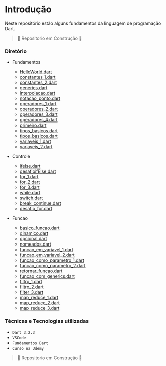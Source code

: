 # Introdução

Neste repositório estão alguns fundamentos da linguagem de programação Dart. 

> :construction: Repositorio em Construção :construction:


### Diretório

- Fundamentos<br>
  - [HelloWorld.dart](https://github.com/ArthurRCastilho/Fundamentos_Dart/blob/main/Fundamentos/HelloWorld.dart)
  - [constantes_1.dart](https://github.com/ArthurRCastilho/Fundamentos_Dart/blob/main/Fundamentos/constantes_1.dart)
  - [constantes_2.dart](https://github.com/ArthurRCastilho/Fundamentos_Dart/blob/main/Fundamentos/constantes_2.dart)
  - [generics.dart](https://github.com/ArthurRCastilho/Fundamentos_Dart/blob/main/Fundamentos/generics.dart)
  - [interpolacao.dart](https://github.com/ArthurRCastilho/Fundamentos_Dart/blob/main/Fundamentos/interpolacao.dart)
  - [notacao_ponto.dart](https://github.com/ArthurRCastilho/Fundamentos_Dart/blob/main/Fundamentos/notacao_ponto.dart)
  - [operadores_1.dart](https://github.com/ArthurRCastilho/Fundamentos_Dart/blob/main/Fundamentos/operadores_1.dart)
  - [operadores_2.dart](https://github.com/ArthurRCastilho/Fundamentos_Dart/blob/main/Fundamentos/operadores_2.dart)
  - [operadores_3.dart](https://github.com/ArthurRCastilho/Fundamentos_Dart/blob/main/Fundamentos/operadores_3.dart)
  - [operadores_4.dart](https://github.com/ArthurRCastilho/Fundamentos_Dart/blob/main/Fundamentos/operadores_4.dart)
  - [primeiro.dart](https://github.com/ArthurRCastilho/Fundamentos_Dart/blob/main/Fundamentos/primeiro.dart)
  - [tipos_basicos.dart](https://github.com/ArthurRCastilho/Fundamentos_Dart/blob/main/Fundamentos/tipos_basicos_1.dart)
  - [tipos_basicos.dart](https://github.com/ArthurRCastilho/Fundamentos_Dart/blob/main/Fundamentos/tipos_basicos_2.dart)
  - [variaveis_1.dart](https://github.com/ArthurRCastilho/Fundamentos_Dart/blob/main/Fundamentos/variaveis_1.dart)
  - [variaveis_2.dart](https://github.com/ArthurRCastilho/Fundamentos_Dart/blob/main/Fundamentos/variaveis_2.dart)

- Controle
  - [ifelse.dart](https://github.com/ArthurRCastilho/Fundamentos_Dart/blob/main/Controle/ifelse.dart)
  - [desafioifElse.dart](https://github.com/ArthurRCastilho/Fundamentos_Dart/blob/main/Controle/desafioifElse.dart)
  - [for_1.dart](https://github.com/ArthurRCastilho/Fundamentos_Dart/blob/main/Controle/for_1.dart)
  - [for_2.dart](https://github.com/ArthurRCastilho/Fundamentos_Dart/blob/main/Controle/for_2.dart)
  - [for_3.dart](https://github.com/ArthurRCastilho/Fundamentos_Dart/blob/main/Controle/for_3.dart)
  - [while.dart](https://github.com/ArthurRCastilho/Fundamentos_Dart/blob/main/Controle/while.dart)
  - [switch.dart](https://github.com/ArthurRCastilho/Fundamentos_Dart/blob/main/Controle/switch.dart)
  - [break_continue.dart](https://github.com/ArthurRCastilho/Fundamentos_Dart/blob/main/Controle/break_continue.dart)
  - [desafio_for.dart](https://github.com/ArthurRCastilho/Fundamentos_Dart/blob/main/Controle/desafio_for.dart)

- Funcao
  - [basico_funcao.dart](https://github.com/ArthurRCastilho/Fundamentos_Dart/blob/main/Funcao/basico_funcao.dart)
  - [dinamico.dart](https://github.com/ArthurRCastilho/Fundamentos_Dart/blob/main/Funcao/dinamico.dart)
  - [opcional.dart](https://github.com/ArthurRCastilho/Fundamentos_Dart/blob/main/Funcao/opcional.dart)
  - [nomeados.dart](https://github.com/ArthurRCastilho/Fundamentos_Dart/blob/main/Funcao/nomeados.dart)
  - [funcao_em_variavel_1.dart](https://github.com/ArthurRCastilho/Fundamentos_Dart/blob/main/Funcao/funcao_em_variavel_1.dart)
  - [funcao_em_variavel_2.dart](https://github.com/ArthurRCastilho/Fundamentos_Dart/blob/main/Funcao/funcao_em_variavel_2.dart)
  - [funcao_como_parametro_1.dart](https://github.com/ArthurRCastilho/Fundamentos_Dart/blob/main/Funcao/funcao_como_parametro_1.dart)
  - [funcao_como_parametro_2.dart](https://github.com/ArthurRCastilho/Fundamentos_Dart/blob/main/Funcao/funcao_como_parametro_2.dart)
  - [retornar_funcao.dart](https://github.com/ArthurRCastilho/Fundamentos_Dart/blob/main/Funcao/retornar_funcao.dart)
  - [funcao_com_generics.dart](https://github.com/ArthurRCastilho/Fundamentos_Dart/blob/main/Funcao/funcao_com_generics.dart)
  - [filtro_1.dart](https://github.com/ArthurRCastilho/Fundamentos_Dart/blob/main/Funcao/filtro_1.dart)
  - [filtro_2.dart](https://github.com/ArthurRCastilho/Fundamentos_Dart/blob/main/Funcao/filtro_2.dart)
  - [filter_3.dart](https://github.com/ArthurRCastilho/Fundamentos_Dart/blob/main/Funcao/filter_3.dart)
  - [map_reduce_1.dart](https://github.com/ArthurRCastilho/Fundamentos_Dart/blob/main/Funcao/map_reduce_1.dart)
  - [map_reduce_2.dart](https://github.com/ArthurRCastilho/Fundamentos_Dart/blob/main/Funcao/map_reduce_2.dart)
  - [map_reduce_3.dart](https://github.com/ArthurRCastilho/Fundamentos_Dart/blob/main/Funcao/map_reduce_3.dart)

### Técnicas e Tecnologias utilizadas

- ``Dart 3.2.3``
- ``VSCode``
- ``Fundamentos Dart``
- ``Curso na Udemy``

> :construction: Repositorio em Construção :construction:
